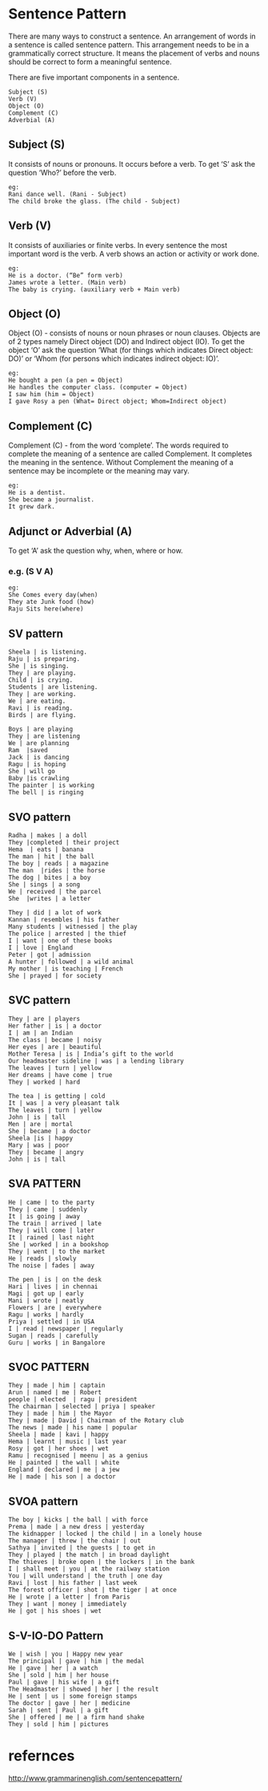 # Sentence Pattern

There are many ways to construct a sentence. An arrangement of words in a
sentence is called sentence pattern. This arrangement needs to be in a
grammatically correct structure. It means the placement of verbs and nouns
should be correct to form a meaningful sentence.

There are five important components in a sentence.

```
Subject (S)
Verb (V)
Object (O)
Complement (C)
Adverbial (A)
```

## Subject (S)

It consists of nouns or pronouns. It occurs before a verb. To get ‘S’ ask the
question ‘Who?’ before the verb.

```
eg:
Rani dance well. (Rani - Subject)
The child broke the glass. (The child - Subject)
```

## Verb (V)

It consists of auxiliaries or finite verbs. In every sentence the most important
word is the verb. A verb shows an action or activity or work done.

```
eg:
He is a doctor. (“Be” form verb)
James wrote a letter. (Main verb)
The baby is crying. (auxiliary verb + Main verb)
```

## Object (O)

Object (O) - consists of nouns or noun phrases or noun clauses. Objects are of 2
types namely Direct object (DO) and Indirect object (IO). To get the object ‘O’
ask the question ‘What (for things which indicates Direct object: DO)’ or ‘Whom
(for persons which indicates indirect object: IO)’.

```
eg:
He bought a pen (a pen = Object)
He handles the computer class. (computer = Object)
I saw him (him = Object)
I gave Rosy a pen (What= Direct object; Whom=Indirect object)
```

## Complement (C)

Complement (C) - from the word ‘complete’. The words required to complete the
meaning of a sentence are called Complement. It completes the meaning in the
sentence. Without Complement the meaning of a sentence may be incomplete or the
meaning may vary.

```
eg:
He is a dentist.
She became a journalist.
It grew dark.
```

## Adjunct or Adverbial (A)

To get ‘A’ ask the question why, when, where or how.

### e.g. (S V A)

```
eg:
She Comes every day(when)
They ate Junk food (how)
Raju Sits here(where)
```

## SV pattern

```
Sheela | is listening.
Raju | is preparing.
She | is singing.
They | are playing.
Child | is crying.
Students | are listening.
They | are working.
We | are eating.
Ravi | is reading.
Birds | are flying.
```

```
Boys | are playing
They | are listening
We | are planning
Ram  |saved
Jack | is dancing
Ragu | is hoping
She | will go
Baby |is crawling
The painter | is working
The bell | is ringing
```

## SVO pattern

```
Radha | makes | a doll
They |completed | their project
Hema  | eats | banana
The man | hit | the ball
The boy | reads | a magazine
The man  |rides | the horse
The dog | bites | a boy
She | sings | a song
We | received | the parcel
She  |writes | a letter
```

```
They | did | a lot of work
Kannan | resembles | his father
Many students | witnessed | the play
The police | arrested | the thief
I | want | one of these books
I | love | England
Peter | got | admission
A hunter | followed | a wild animal
My mother | is teaching | French
She | prayed | for society
```

## SVC pattern

```
They | are | players
Her father | is | a doctor
I | am | an Indian
The class | became | noisy
Her eyes | are | beautiful
Mother Teresa | is | India’s gift to the world
Our headmaster sideline | was | a lending library
The leaves | turn | yellow
Her dreams | have come | true
They | worked | hard
```

```
The tea | is getting | cold
It | was | a very pleasant talk
The leaves | turn | yellow
John | is | tall
Men | are | mortal
She | became | a doctor
Sheela |is | happy
Mary | was | poor
They | became | angry
John | is | tall
```

## SVA PATTERN

```
He | came | to the party
They | came | suddenly
It | is going | away
The train | arrived | late
They | will come | later
It | rained | last night
She | worked | in a bookshop
They | went | to the market
He | reads | slowly
The noise | fades | away
```

```
The pen | is | on the desk
Hari | lives | in chennai
Magi | got up | early
Mani | wrote | neatly
Flowers | are | everywhere
Ragu | works | hardly
Priya | settled | in USA
I | read | newspaper | regularly
Sugan | reads | carefully
Guru | works | in Bangalore
```

## SVOC PATTERN

```
They | made | him | captain
Arun | named | me | Robert
people | elected  | ragu | president
The chairman | selected | priya | speaker
They | made | him | the Mayor
They | made | David | Chairman of the Rotary club
The news | made | his name | popular
Sheela | made | kavi | happy
Hema | learnt | music | last year
Rosy | got | her shoes | wet
Ramu | recognised | meenu | as a genius
He | painted | the wall | white
England | declared | me | a jew
He | made | his son | a doctor
```

## SVOA pattern

```
The boy | kicks | the ball | with force
Prema | made | a new dress | yesterday
The kidnapper | locked | the child | in a lonely house
The manager | threw | the chair | out
Sathya | invited | the guests | to get in
They | played | the match | in broad daylight
The thieves | broke open | the lockers | in the bank
I | shall meet | you | at the railway station
You | will understand | the truth | one day
Ravi | lost | his father | last week
The forest officer | shot | the tiger | at once
He | wrote | a letter | from Paris
They | want | money | immediately
He | got | his shoes | wet
```

## S-V-IO-DO Pattern

```
We | wish | you | Happy new year
The principal | gave | him | the medal
He | gave | her | a watch
She | sold | him | her house
Paul | gave | his wife | a gift
The Headmaster | showed | her | the result
He | sent | us | some foreign stamps
The doctor | gave | her | medicine
Sarah | sent | Paul | a gift
She | offered | me | a firm hand shake
They | sold | him | pictures
```

# refernces

http://www.grammarinenglish.com/sentencepattern/
